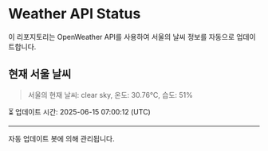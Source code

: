 
# Weather API Status

이 리포지토리는 OpenWeather API를 사용하여 서울의 날씨 정보를 자동으로 업데이트합니다.

## 현재 서울 날씨
> 서울의 현재 날씨: clear sky, 온도: 30.76°C, 습도: 51%

⏳ 업데이트 시간: 2025-06-15 07:00:12 (UTC)

---
자동 업데이트 봇에 의해 관리됩니다.
